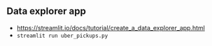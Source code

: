 ## Data explorer app
* https://streamlit.io/docs/tutorial/create_a_data_explorer_app.html
* `streamlit run uber_pickups.py`